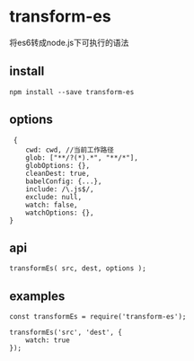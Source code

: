 # transform-es

将es6转成node.js下可执行的语法

## install

`npm install --save transform-es`

## options

```
 {
    cwd: cwd, //当前工作路径
    glob: ["**/?(*).*", "**/*"],
    globOptions: {},
    cleanDest: true,
    babelConfig: {...},
    include: /\.js$/,
    exclude: null,
    watch: false,
    watchOptions: {},
}
```

## api

```
transformEs( src, dest, options );
```

## examples 

```
const transformEs = require('transform-es');

transformEs('src', 'dest', {
    watch: true
});

```